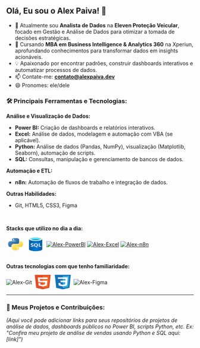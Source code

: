 ## Olá, Eu sou o Alex Paiva! 👋

- 🔭 Atualmente sou **Analista de Dados** na **Eleven Proteção Veicular**, focado em Gestão e Análise de Dados para otimizar a tomada de decisões estratégicas.
- 🌱 Cursando **MBA em Business Intelligence & Analytics 360** na Xperiun, aprofundando conhecimentos para transformar dados em insights acionáveis.
- 💡 Apaixonado por encontrar padrões, construir dashboards interativos e automatizar processos de dados.
- 📫 Contate-me: **contato@alexpaiva.dev**
- 😄 Pronomes: ele/dele

### 🛠️ Principais Ferramentas e Tecnologias:

**Análise e Visualização de Dados:**
* **Power BI:** Criação de dashboards e relatórios interativos.
* **Excel:** Análise de dados, modelagem e automação com VBA (se aplicável).
* **Python:** Análise de dados (Pandas, NumPy), visualização (Matplotlib, Seaborn), automação de scripts.
* **SQL:** Consultas, manipulação e gerenciamento de bancos de dados.

**Automação e ETL:**
* **n8n:** Automação de fluxos de trabalho e integração de dados.

**Outras Habilidades:**
* Git, HTML5, CSS3, Figma

<div style="display: inline_block;"><br>
  <p align="left"><strong>Stacks que utilizo no dia a dia:</strong></p>
  <img align="center" alt="Alex-Python" height="40" width="50" src="https://raw.githubusercontent.com/devicons/devicon/master/icons/python/python-original.svg">
  <img align="center" alt="Alex-SQL" height="40" width="50" src="https://raw.githubusercontent.com/devicons/devicon/master/icons/azuresqldatabase/azuresqldatabase-original.svg"> <a href="https://powerbi.microsoft.com/" target="_blank"><img align="center" alt="Alex-PowerBI" height="40" src="https://img.shields.io/badge/Power%20BI-F2C811?style=for-the-badge&logo=powerbi&logoColor=black"></a>
  <a href="https://www.microsoft.com/pt-br/microsoft-365/excel" target="_blank"><img align="center" alt="Alex-Excel" height="40" src="https://img.shields.io/badge/Microsoft%20Excel-217346?style=for-the-badge&logo=microsoftexcel&logoColor=white"></a>
  <a href="https://n8n.io/" target="_blank" rel="noopener noreferrer"><img align="center" alt="Alex-n8n" height="40" width="50" src="https://cdn.jsdelivr.net/gh/devicons/devicon@latest/icons/n8n/n8n-original.svg"></a>
  <br/><br/>
  <p align="left"><strong>Outras tecnologias com que tenho familiaridade:</strong></p>
  <img align="center" alt="Alex-Git" height="40" width="50" src="https://cdn.jsdelivr.net/gh/devicons/devicon@latest/icons/git/git-original-wordmark.svg" />
  <img align="center" alt="Alex-HTML" height="40" width="50" src="https://raw.githubusercontent.com/devicons/devicon/master/icons/html5/html5-original.svg">
  <img align="center" alt="Alex-CSS" height="40" width="50" src="https://raw.githubusercontent.com/devicons/devicon/master/icons/css3/css3-original.svg">
  <img align="center" alt="Alex-Figma" height="40" width="50" src="https://cdn.jsdelivr.net/gh/devicons/devicon@latest/icons/figma/figma-original.svg" />
</div>

---

### 🚀 Meus Projetos e Contribuições:

*(Aqui você pode adicionar links para seus repositórios de projetos de análise de dados, dashboards públicos no Power BI, scripts Python, etc. Ex: "Confira meu projeto de análise de vendas usando Python e SQL aqui: [link]")*
